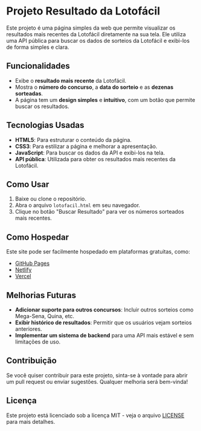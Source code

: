 # Projeto Resultado da Lotofácil

Este projeto é uma página simples da web que permite visualizar os resultados mais recentes da Lotofácil diretamente na sua tela. Ele utiliza uma API pública para buscar os dados de sorteios da Lotofácil e exibi-los de forma simples e clara.

## Funcionalidades

- Exibe o **resultado mais recente** da Lotofácil.
- Mostra o **número do concurso**, a **data do sorteio** e as **dezenas sorteadas**.
- A página tem um **design simples** e **intuitivo**, com um botão que permite buscar os resultados.

## Tecnologias Usadas

- **HTML5**: Para estruturar o conteúdo da página.
- **CSS3**: Para estilizar a página e melhorar a apresentação.
- **JavaScript**: Para buscar os dados da API e exibi-los na tela.
- **API pública**: Utilizada para obter os resultados mais recentes da Lotofácil.

## Como Usar

1. Baixe ou clone o repositório.
2. Abra o arquivo `lotofacil.html` em seu navegador.
3. Clique no botão "Buscar Resultado" para ver os números sorteados mais recentes.

## Como Hospedar

Este site pode ser facilmente hospedado em plataformas gratuitas, como:

- [GitHub Pages](https://pages.github.com/)
- [Netlify](https://www.netlify.com/)
- [Vercel](https://vercel.com/)

## Melhorias Futuras

- **Adicionar suporte para outros concursos**: Incluir outros sorteios como Mega-Sena, Quina, etc.
- **Exibir histórico de resultados**: Permitir que os usuários vejam sorteios anteriores.
- **Implementar um sistema de backend** para uma API mais estável e sem limitações de uso.

## Contribuição

Se você quiser contribuir para este projeto, sinta-se à vontade para abrir um pull request ou enviar sugestões. Qualquer melhoria será bem-vinda!

## Licença

Este projeto está licenciado sob a licença MIT - veja o arquivo [LICENSE](LICENSE) para mais detalhes.
